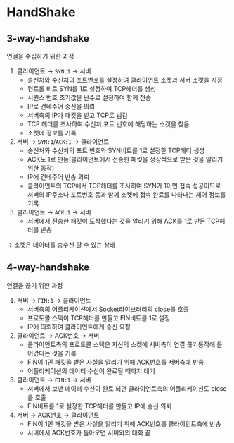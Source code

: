 # HandShake

## 3-way-handshake
연결을 수립하기 위한 과정
1. 클라이언트 → `SYN:1` → 서버
    - 송신처와 수신처의 포트번호를 설정하여 클라이언트 소켓과 서버 소켓을 지정
    - 컨트롤 비트 SYN를 1로 설정하여 TCP헤더를 생성
    - 시퀀스 번호 초기값을 난수로 설정하여 함께 전송
    - IP로 건네주어 송신을 의뢰
    - 서버측의 IP가 패킷을 받고 TCP로 넘김
    - TCP 헤더를 조사하여 수신처 포트 번호에 해당하는 소켓을 찾음
    - 소켓에 정보를 기록
2. 서버 → `SYN:1`/`ACK:1` → 클라이언트
    - 송신처와 수신처의 포트 번호와 SYN비트를 1로 설정한 TCP헤더 생성
    - ACK도 1로 만듬(클라이언트에서 전송한 패킷을 정상적으로 받은 것을 알리기 위한 동작)
    - IP에 건네주어 반송 의뢰
    - 클라이언트의 TCP에서 TCP헤더를 조사하여 SYN가 1이면 접속 성공이므로 서버의 IP주소나 포트번호 등과 함께 소켓에 접속 완료를 나타내는 제어 정보를 기록
3. 클라이언트 → `ACK:1` → 서버
    - 서버에서 전송한 패킷이 도착했다는 것을 알리기 위해 ACK를 1로 만든 TCP헤더를 반송

→ 소켓은 데이터를 송수신 할 수 있는 상태

## 4-way-handshake
연결을 끊기 위한 과정
1. 서버 → `FIN:1` → 클라이언트
   - 서버측의 어플리케이션에서 Socket라이브러리의 close를 호출
   - 프로토콜 스택이 TCP헤더를 만들고 FIN비트를 1로 설정
   - IP에 의뢰하여 클라이언트에게 송신 요청
2. 클라이언트 → ACK번호 → 서버
   - 클라이언트측의 프로토콜 스택은 자신의 소켓에 서버측이 연결 끊기동작에 들어갔다는 것을 기록
   - FIN이 1인 패킷을 받은 사실을 알리기 위해 ACK번호를 서버측에 반송
   - 어플리케이션의 데이터 수신이 완료될 때까지 대기
3. 클라이언트 → `FIN:1` → 서버
   - 서버에서 보낸 데이터 수신이 완료 되면 클라이언트측의 어플리케이션도 close를 호출
   - FIN비트를 1로 설정한 TCP헤더를 만들고 IP에 송신 의뢰
4. 서버 → ACK번호 → 클라이언트
   - FIN이 1인 패킷을 받은 사실을 알리기 위해 ACK번호를 클라이언트측에 반송
   - 서버에서 ACK번호가 돌아오면 서버와의 대화 끝
